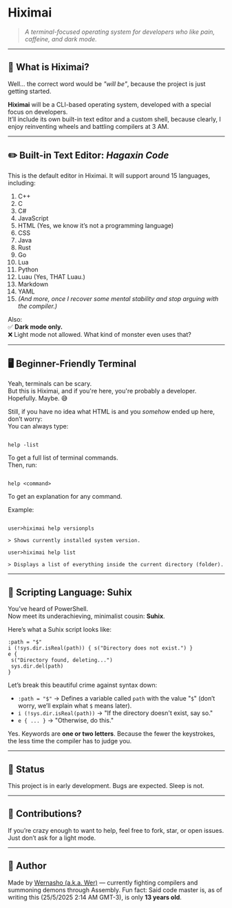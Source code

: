 # Hiximai

> *A terminal-focused operating system for developers who like pain, caffeine, and dark mode.*

---

## 🧠 What is Hiximai?

Well... the correct word would be *"will be"*, because the project is just getting started.

**Hiximai** will be a CLI-based operating system, developed with a special focus on developers.  
It’ll include its own built-in text editor and a custom shell, because clearly, I enjoy reinventing wheels and battling compilers at 3 AM.

---

## ✏️ Built-in Text Editor: *Hagaxin Code*

This is the default editor in Hiximai. It will support around 15 languages, including:

1. C++
2. C
3. C#
4. JavaScript
5. HTML (Yes, we know it’s not a programming language)
6. CSS
7. Java
8. Rust
9. Go
10. Lua
11. Python
12. Luau (Yes, THAT Luau.)
13. Markdown
14. YAML  
15. *(And more, once I recover some mental stability and stop arguing with the compiler.)*

Also:  
✅ **Dark mode only.**  
❌ Light mode not allowed. What kind of monster even uses that?

---

## 🖥️ Beginner-Friendly Terminal

Yeah, terminals can be scary.  
But this is Hiximai, and if you're here, you're probably a developer. Hopefully. Maybe. 😅

Still, if you have no idea what HTML is and you *somehow* ended up here, don’t worry:  
You can always type:

```

help -list

```

To get a full list of terminal commands.  
Then, run:

```

help <command>

```

To get an explanation for any command.

Example:
```

user>hiximai help versionpls

> Shows currently installed system version.

user>hiximai help list

> Displays a list of everything inside the current directory (folder).

````

---

## 🧪 Scripting Language: Suhix

You’ve heard of PowerShell.  
Now meet its underachieving, minimalist cousin: **Suhix**.

Here’s what a Suhix script looks like:

```hix
:path = "$"
i (!sys.dir.isReal(path)) { s("Directory does not exist.") }
e {
 s("Directory found, deleting...")
 sys.dir.del(path)
}
````

Let’s break this beautiful crime against syntax down:

* `:path = "$"` → Defines a variable called `path` with the value "`$`" (don’t worry, we’ll explain what `$` means later).
* `i (!sys.dir.isReal(path))` → "If the directory doesn't exist, say so."
* `e { ... }` → "Otherwise, do this."

Yes. Keywords are **one or two letters**.
Because the fewer the keystrokes, the less time the compiler has to judge you.

---

## 🚧 Status

This project is in early development.
Bugs are expected. Sleep is not.

---

## 🙌 Contributions?

If you’re crazy enough to want to help, feel free to fork, star, or open issues.
Just don’t ask for a light mode.

---

## 💬 Author

Made by [Wernasho (a.k.a. Wer)](https://github.com/Wernasho) — currently fighting compilers and summoning demons through Assembly.
Fun fact: Said code master is, as of writing this (25/5/2025 2:14 AM GMT-3), is only **13 years old**.
